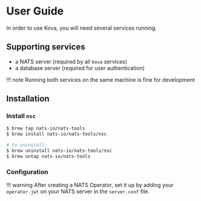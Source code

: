 # User Guide

In order to use Kova, you will need several services running.

## Supporting services

- a NATS server (required by all `kova` services)
- a database server (required for user authentication)

!!! note
    Running both services on the same machine is fine for development

## Installation

### Install `nsc`

```bash
$ brew tap nats-io/nats-tools
$ brew install nats-io/nats-tools/nsc

# to uninstall:
$ brew uninstall nats-io/nats-tools/nsc
$ brew untap nats-io/nats-tools
```

### Configuration

!!! warning
    After creating a NATS Operator, set it up by adding your `operator.jwt` on your NATS server in the `server.conf` file.
